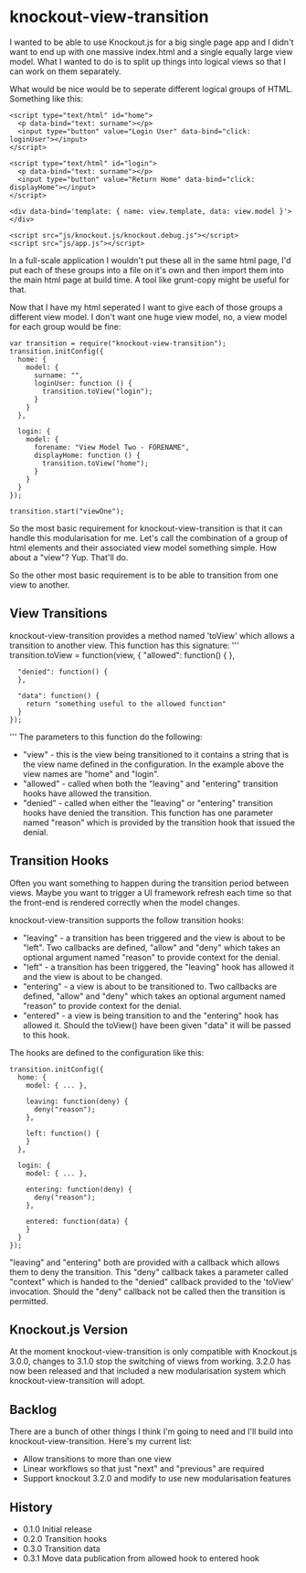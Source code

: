 knockout-view-transition
========================

I wanted to be able to use Knockout.js for a big single page app and I didn't want to end up with one massive index.html and a single equally large view model. What I wanted to do is to split up things into logical views so that I can work on them separately.

What would be nice would be to seperate different logical groups of HTML. Something like this:
```
<script type="text/html" id="home">
  <p data-bind="text: surname"></p>
  <input type="button" value="Login User" data-bind="click: loginUser"></input>
</script>

<script type="text/html" id="login">
  <p data-bind="text: surname"></p>
  <input type="button" value="Return Home" data-bind="click: displayHome"></input>
</script>

<div data-bind='template: { name: view.template, data: view.model }'> </div>

<script src="js/knockout.js/knockout.debug.js"></script>
<script src="js/app.js"></script>
```
In a full-scale application I wouldn't put these all in the same html page, I'd put each of these groups into a file on it's own and then import them into the main html page at build time. A tool like grunt-copy might be useful for that.

Now that I have my html seperated I want to give each of those groups a different view model. I don't want one huge view model, no, a view model for each group would be fine:
```
var transition = require("knockout-view-transition");
transition.initConfig({
  home: {
    model: {
      surname: "",
      loginUser: function () {
        transition.toView("login");
      }
    }
  },

  login: {
    model: {
      forename: "View Model Two - FORENAME",
      displayHome: function () {
        transition.toView("home");
      }
    }
  }
});

transition.start("viewOne");
```
So the most basic requirement for knockout-view-transition is that it can handle this modularisation for me. Let's call the combination of a group of html elements and their associated view model something simple. How about a "view"? Yup. That'll do.

So the other most basic requirement is to be able to transition from one view to another.

View Transitions
----------------
knockout-view-transition provides a method named 'toView' which allows a transition to another view. This function has this signature:
'''
transition.toView = function(view,
    {
      "allowed": function() {
      },
      
      "denied": function() {
      },
      
      "data": function() {
        return "something useful to the allowed function"
      }
    });
'''
The parameters to this function do the following:
* "view" - this is the view being transitioned to it contains a string that is the view name defined in the configuration. In the example above the view names are "home" and "login".
* "allowed" - called when both the "leaving" and "entering" transition hooks have allowed the transition.
* "denied" - called when either the "leaving" or "entering" transition hooks have denied the transition. This function has one parameter named "reason" which is provided by the transition hook that issued the denial.

Transition Hooks
----------------
Often you want something to happen during the transition period between views. Maybe you want to trigger a UI framework refresh each time so that the front-end is rendered correctly when the model changes.

knockout-view-transition supports the follow transition hooks:
* "leaving" - a transition has been triggered and the view is about to be "left". Two callbacks are defined, "allow" and "deny" which takes an optional argument named "reason" to provide context for the denial.
* "left" - a transition has been triggered, the "leaving" hook has allowed it and the view is about to be changed.
* "entering" - a view is about to be transitioned to. Two callbacks are defined, "allow" and "deny" which takes an optional argument named "reason" to provide context for the denial.
* "entered" - a view is being transition to and the "entering" hook has allowed it. Should the toView() have been given "data" it will be passed to this hook.

The hooks are defined to the configuration like this:
```
transition.initConfig({
  home: {
    model: { ... },

    leaving: function(deny) {
      deny("reason");
    },

    left: function() {
    }
  },

  login: {
    model: { ... },

    entering: function(deny) {
      deny("reason");
    },

    entered: function(data) {
    }
  }
});
```
"leaving" and "entering" both are provided with a callback which allows them to deny the transition.
This "deny" callback takes a parameter called "context" which is handed to the "denied" callback
provided to the 'toView' invocation. Should the "deny" callback not be called then the transition
is permitted.

Knockout.js Version
-------------------
At the moment knockout-view-transition is only compatible with Knockout.js 3.0.0, changes to 3.1.0
stop the switching of views from working. 3.2.0 has now been released and that included a new
modularisation system which knockout-view-transition will adopt.

Backlog
-------
There are a bunch of other things I think I'm going to need and I'll build into
knockout-view-transition. Here's my current list:
* Allow transitions to more than one view
* Linear workflows so that just "next" and "previous" are required
* Support knockout 3.2.0 and modify to use new modularisation features

History
-------
* 0.1.0 Initial release
* 0.2.0 Transition hooks
* 0.3.0 Transition data
* 0.3.1 Move data publication from allowed hook to entered hook
